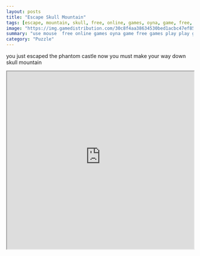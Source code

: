 ```yaml
---
layout: posts
title: "Escape Skull Mountain"
tags: [escape, mountain, skull, free, online, games, oyna, game, free, games, play, play, games]
image: "https://img.gamedistribution.com/30c8f4aa38634530bed1acbc47ef855e.jpg"
summary: "use mouse  free online games oyna game free games play play games"
category: "Puzzle"
---
```


you just escaped the phantom castle now you must make your way down skull mountain

<iframe width="100%" height="480px;" src="https://flash.gamedistribution.com?game=30c8f4aa38634530bed1acbc47ef855e"></iframe>